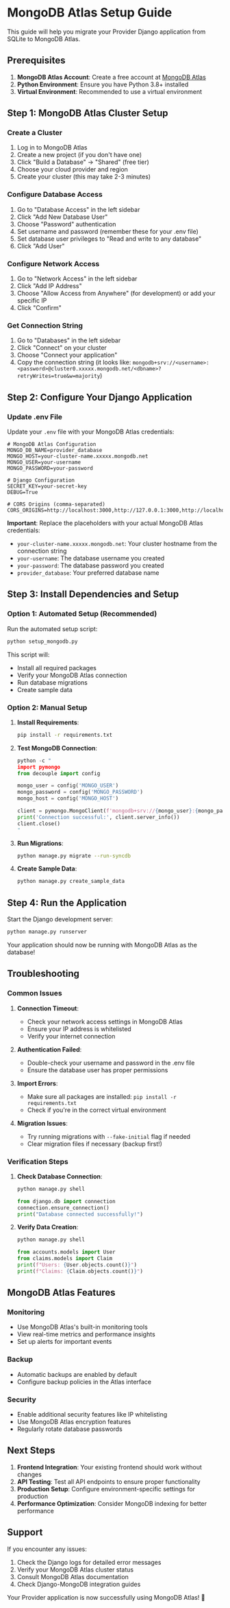 # MongoDB Atlas Setup Guide

This guide will help you migrate your Provider Django application from SQLite to MongoDB Atlas.

## Prerequisites

1. **MongoDB Atlas Account**: Create a free account at [MongoDB Atlas](https://cloud.mongodb.com/)
2. **Python Environment**: Ensure you have Python 3.8+ installed
3. **Virtual Environment**: Recommended to use a virtual environment

## Step 1: MongoDB Atlas Cluster Setup

### Create a Cluster
1. Log in to MongoDB Atlas
2. Create a new project (if you don't have one)
3. Click "Build a Database" → "Shared" (free tier)
4. Choose your cloud provider and region
5. Create your cluster (this may take 2-3 minutes)

### Configure Database Access
1. Go to "Database Access" in the left sidebar
2. Click "Add New Database User"
3. Choose "Password" authentication
4. Set username and password (remember these for your .env file)
5. Set database user privileges to "Read and write to any database"
6. Click "Add User"

### Configure Network Access
1. Go to "Network Access" in the left sidebar
2. Click "Add IP Address"
3. Choose "Allow Access from Anywhere" (for development) or add your specific IP
4. Click "Confirm"

### Get Connection String
1. Go to "Databases" in the left sidebar
2. Click "Connect" on your cluster
3. Choose "Connect your application"
4. Copy the connection string (it looks like: `mongodb+srv://<username>:<password>@cluster0.xxxxx.mongodb.net/<dbname>?retryWrites=true&w=majority`)

## Step 2: Configure Your Django Application

### Update .env File
Update your `.env` file with your MongoDB Atlas credentials:

```env
# MongoDB Atlas Configuration
MONGO_DB_NAME=provider_database
MONGO_HOST=your-cluster-name.xxxxx.mongodb.net
MONGO_USER=your-username
MONGO_PASSWORD=your-password

# Django Configuration
SECRET_KEY=your-secret-key
DEBUG=True

# CORS Origins (comma-separated)
CORS_ORIGINS=http://localhost:3000,http://127.0.0.1:3000,http://localhost:5173,http://127.0.0.1:5173
```

**Important**: Replace the placeholders with your actual MongoDB Atlas credentials:
- `your-cluster-name.xxxxx.mongodb.net`: Your cluster hostname from the connection string
- `your-username`: The database username you created
- `your-password`: The database password you created
- `provider_database`: Your preferred database name

## Step 3: Install Dependencies and Setup

### Option 1: Automated Setup (Recommended)
Run the automated setup script:

```bash
python setup_mongodb.py
```

This script will:
- Install all required packages
- Verify your MongoDB Atlas connection
- Run database migrations
- Create sample data

### Option 2: Manual Setup

1. **Install Requirements**:
   ```bash
   pip install -r requirements.txt
   ```

2. **Test MongoDB Connection**:
   ```python
   python -c "
   import pymongo
   from decouple import config
   
   mongo_user = config('MONGO_USER')
   mongo_password = config('MONGO_PASSWORD')
   mongo_host = config('MONGO_HOST')
   
   client = pymongo.MongoClient(f'mongodb+srv://{mongo_user}:{mongo_password}@{mongo_host}/test?retryWrites=true&w=majority')
   print('Connection successful:', client.server_info())
   client.close()
   "
   ```

3. **Run Migrations**:
   ```bash
   python manage.py migrate --run-syncdb
   ```

4. **Create Sample Data**:
   ```bash
   python manage.py create_sample_data
   ```

## Step 4: Run the Application

Start the Django development server:

```bash
python manage.py runserver
```

Your application should now be running with MongoDB Atlas as the database!

## Troubleshooting

### Common Issues

1. **Connection Timeout**:
   - Check your network access settings in MongoDB Atlas
   - Ensure your IP address is whitelisted
   - Verify your internet connection

2. **Authentication Failed**:
   - Double-check your username and password in the .env file
   - Ensure the database user has proper permissions

3. **Import Errors**:
   - Make sure all packages are installed: `pip install -r requirements.txt`
   - Check if you're in the correct virtual environment

4. **Migration Issues**:
   - Try running migrations with `--fake-initial` flag if needed
   - Clear migration files if necessary (backup first!)

### Verification Steps

1. **Check Database Connection**:
   ```bash
   python manage.py shell
   ```
   ```python
   from django.db import connection
   connection.ensure_connection()
   print("Database connected successfully!")
   ```

2. **Verify Data Creation**:
   ```bash
   python manage.py shell
   ```
   ```python
   from accounts.models import User
   from claims.models import Claim
   print(f"Users: {User.objects.count()}")
   print(f"Claims: {Claim.objects.count()}")
   ```

## MongoDB Atlas Features

### Monitoring
- Use MongoDB Atlas's built-in monitoring tools
- View real-time metrics and performance insights
- Set up alerts for important events

### Backup
- Automatic backups are enabled by default
- Configure backup policies in the Atlas interface

### Security
- Enable additional security features like IP whitelisting
- Use MongoDB Atlas encryption features
- Regularly rotate database passwords

## Next Steps

1. **Frontend Integration**: Your existing frontend should work without changes
2. **API Testing**: Test all API endpoints to ensure proper functionality
3. **Production Setup**: Configure environment-specific settings for production
4. **Performance Optimization**: Consider MongoDB indexing for better performance

## Support

If you encounter any issues:
1. Check the Django logs for detailed error messages
2. Verify your MongoDB Atlas cluster status
3. Consult MongoDB Atlas documentation
4. Check Django-MongoDB integration guides

Your Provider application is now successfully using MongoDB Atlas! 🎉